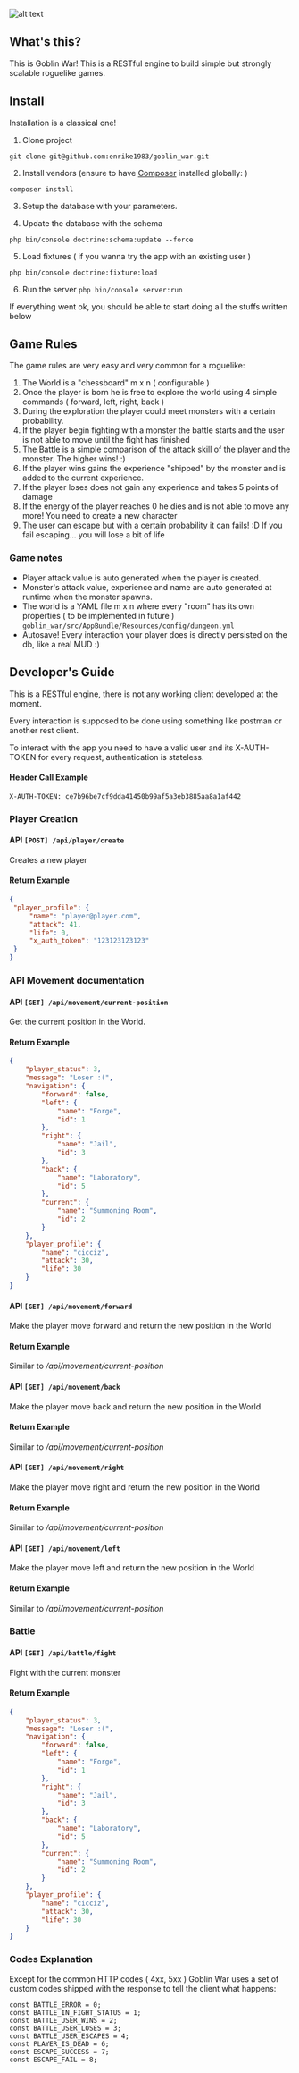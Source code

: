 ![alt text](goblin-war-logo.png "Goblin War")

## What's this?

This is Goblin War! This is a RESTful engine to build simple but strongly scalable roguelike games.

## Install

Installation is a classical one! 

1. Clone project 

`git clone git@github.com:enrike1983/goblin_war.git`

2. Install vendors (ensure to have [Composer](https://getcomposer.org/doc/00-intro.md) installed globally: )

`composer install`

3. Setup the database with your parameters.

4. Update the database with the schema

`php bin/console doctrine:schema:update --force`

5. Load fixtures ( if you wanna try the app with an existing user )

`php bin/console doctrine:fixture:load`

6. Run the server
`php bin/console server:run`

If everything went ok, you should be able to start doing all the stuffs written below

## Game Rules

The game rules are very easy and very common for a roguelike:

1. The World is a "chessboard" m x n ( configurable )
2. Once the player is born he is free to explore the world using 4 simple commands ( forward, left, right, back )
3. During the exploration the player could meet monsters with a certain probability.
4. If the player begin fighting with a monster the battle starts and the user is not able to move until the fight has finished
5. The Battle is a simple comparison of the attack skill of the player and the monster. The higher wins! :)
6. If the player wins gains the experience "shipped" by the monster and is added to the current experience.
7. If the player loses does not gain any experience and takes 5 points of damage
8. If the energy of the player reaches 0 he dies and is not able to move any more! You need to create a new character
9. The user can escape but with a certain probability it can fails! :D If you fail escaping... you will lose a bit of life

### Game notes

* Player attack value is auto generated when the player is created.
* Monster's attack value, experience and name are auto generated at runtime when the monster spawns.
* The world is a YAML file m x n where every "room" has its own properties ( to be implemented in future )
`goblin_war/src/AppBundle/Resources/config/dungeon.yml`
* Autosave! Every interaction your player does is directly persisted on the db, like a real MUD :)

## Developer's Guide

This is a RESTful engine, there is not any working client developed at the moment.

Every interaction is supposed to be done using something like postman or another rest client.

To interact with the app you need to have a valid user and its X-AUTH-TOKEN for every request, authentication is stateless.

#### Header Call Example

`X-AUTH-TOKEN: ce7b96be7cf9dda41450b99af5a3eb3885aa8a1af442`

### Player Creation

#### API `[POST] /api/player/create`

Creates a new player
 
#### Return Example

```json
{
 "player_profile": {
     "name": "player@player.com",
     "attack": 41,
     "life": 0,
     "x_auth_token": "123123123123"
 }
}
```

### API Movement documentation

#### API `[GET] /api/movement/current-position`

Get the current position in the World.
 
#### Return Example
```json
{
    "player_status": 3,
    "message": "Loser :(",
    "navigation": {
        "forward": false,
        "left": {
            "name": "Forge",
            "id": 1
        },
        "right": {
            "name": "Jail",
            "id": 3
        },
        "back": {
            "name": "Laboratory",
            "id": 5
        },
        "current": {
            "name": "Summoning Room",
            "id": 2
        }
    },
    "player_profile": {
        "name": "cicciz",
        "attack": 30,
        "life": 30
    }
}
```

#### API `[GET] /api/movement/forward`

Make the player move forward and return the new position in the World 

#### Return Example 

Similar to _/api/movement/current-position_

#### API `[GET] /api/movement/back`

Make the player move back and return the new position in the World 

#### Return Example 

Similar to _/api/movement/current-position_

#### API `[GET] /api/movement/right`

Make the player move right and return the new position in the World 

#### Return Example 

Similar to _/api/movement/current-position_

#### API `[GET] /api/movement/left`

Make the player move left and return the new position in the World 

#### Return Example 

Similar to _/api/movement/current-position_
 
### Battle

#### API `[GET] /api/battle/fight`

Fight with the current monster

#### Return Example 

```json
{
    "player_status": 3,
    "message": "Loser :(",
    "navigation": {
        "forward": false,
        "left": {
            "name": "Forge",
            "id": 1
        },
        "right": {
            "name": "Jail",
            "id": 3
        },
        "back": {
            "name": "Laboratory",
            "id": 5
        },
        "current": {
            "name": "Summoning Room",
            "id": 2
        }
    },
    "player_profile": {
        "name": "cicciz",
        "attack": 30,
        "life": 30
    }
}
```
### Codes Explanation

Except for the common HTTP codes ( 4xx, 5xx ) Goblin War uses a set of custom codes shipped with the response to tell the client what happens: 

    const BATTLE_ERROR = 0;
    const BATTLE_IN_FIGHT_STATUS = 1;
    const BATTLE_USER_WINS = 2;
    const BATTLE_USER_LOSES = 3;
    const BATTLE_USER_ESCAPES = 4;
    const PLAYER_IS_DEAD = 6;
    const ESCAPE_SUCCESS = 7;
    const ESCAPE_FAIL = 8;
